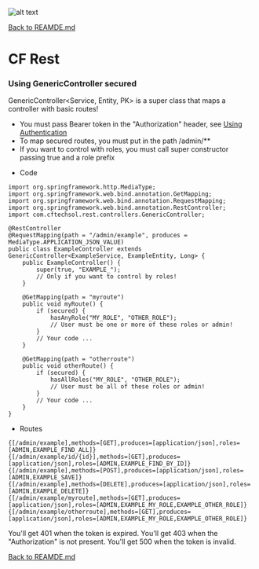 ![alt text](https://cftechsol.com/wp-content/uploads/2017/12/caiofrota-logo-300x171.png)

[Back to REAMDE.md](https://github.com/caiofrota/cf-rest)

# CF Rest

### Using GenericController secured

GenericController<Service, Entity, PK> is a super class that maps a controller with basic routes!

- You must pass Bearer token in the "Authorization" header, see [Using Authentication](/USING_AUTHENTICATION.md)
- To map secured routes, you must put in the path /admin/**
- If you want to control with roles, you must call super constructor passing true and a role prefix

* Code

```
import org.springframework.http.MediaType;
import org.springframework.web.bind.annotation.GetMapping;
import org.springframework.web.bind.annotation.RequestMapping;
import org.springframework.web.bind.annotation.RestController;
import com.cftechsol.rest.controllers.GenericController;

@RestController
@RequestMapping(path = "/admin/example", produces = MediaType.APPLICATION_JSON_VALUE)
public class ExampleController extends GenericController<ExampleService, ExampleEntity, Long> {
	public ExampleController() {
		super(true, "EXAMPLE_");
		// Only if you want to control by roles! 
	}
	
	@GetMapping(path = "myroute")
	public void myRoute() {
		if (secured) {
			hasAnyRole("MY_ROLE", "OTHER_ROLE");
			// User must be one or more of these roles or admin!
		}
		// Your code ...
	}
	
	@GetMapping(path = "otherroute")
	public void otherRoute() {
		if (secured) {
			hasAllRoles("MY_ROLE", "OTHER_ROLE");
			// User must be all of these roles or admin!
		}
		// Your code ...
	}
}
```

* Routes

```
{[/admin/example],methods=[GET],produces=[application/json],roles=[ADMIN,EXAMPLE_FIND_ALL]}
{[/admin/example/id/{id}],methods=[GET],produces=[application/json],roles=[ADMIN,EXAMPLE_FIND_BY_ID]}
{[/admin/example],methods=[POST],produces=[application/json],roles=[ADMIN,EXAMPLE_SAVE]}
{[/admin/example],methods=[DELETE],produces=[application/json],roles=[ADMIN,EXAMPLE_DELETE]}
{[/admin/example/myroute],methods=[GET],produces=[application/json],roles=[ADMIN,EXAMPLE_MY_ROLE,EXAMPLE_OTHER_ROLE]}
{[/admin/example/otherroute],methods=[GET],produces=[application/json],roles=[ADMIN,EXAMPLE_MY_ROLE,EXAMPLE_OTHER_ROLE]}
```

You'll get 401 when the token is expired.
You'll get 403 when the "Authorization" is not present.
You'll get 500 when the token is invalid.

[Back to REAMDE.md](https://github.com/caiofrota/cf-rest)
